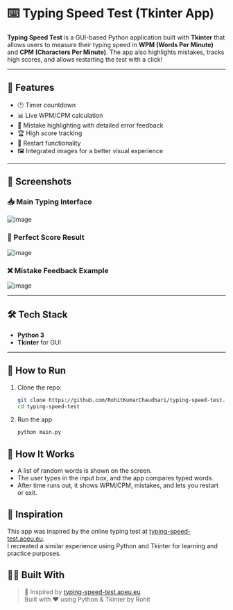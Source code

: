 # ⌨️ Typing Speed Test (Tkinter App)

**Typing Speed Test** is a GUI-based Python application built with **Tkinter** that allows users to measure their typing speed in **WPM (Words Per Minute)** and **CPM (Characters Per Minute)**. The app also highlights mistakes, tracks high scores, and allows restarting the test with a click!

---

## 🎯 Features

- 🕐 Timer countdown
- 📊 Live WPM/CPM calculation
- 🧠 Mistake highlighting with detailed error feedback
- 🏆 High score tracking
- 🔄 Restart functionality
- 🖼️ Integrated images for a better visual experience

---

## 📸 Screenshots

### 📥 Main Typing Interface  

![image](https://github.com/user-attachments/assets/3c65be67-8ef3-4354-83f7-d8c8b2eed636)


### 🧾 Perfect Score Result  

![image](https://github.com/user-attachments/assets/24872202-72a3-410e-92b2-ef86deaaec10)


### ❌ Mistake Feedback Example  

![image](https://github.com/user-attachments/assets/d8377835-8ca3-4a2e-a3dc-a1c9ab895086)

---

## 🛠 Tech Stack

- **Python 3**
- **Tkinter** for GUI

---

## 🚀 How to Run  

1. Clone the repo:
    ```bash
    git clone https://github.com/RohitKumarChaudhari/typing-speed-test.git
    cd typing-speed-test
    ```
2. Run the app
   ```bash
   python main.py
   ```
   
## 🧠 How It Works

- A list of random words is shown on the screen.
- The user types in the input box, and the app compares typed words.
- After time runs out, it shows WPM/CPM, mistakes, and lets you restart or exit.

## 🙏 Inspiration

This app was inspired by the online typing test at [typing-speed-test.aoeu.eu](https://typing-speed-test.aoeu.eu/?lang=en).  
I recreated a similar experience using Python and Tkinter for learning and practice purposes.  

## 🧑‍💻 Built With  
> 🧠 Inspired by [typing-speed-test.aoeu.eu](https://typing-speed-test.aoeu.eu/?lang=en)  
> Built with ❤️ using Python & Tkinter by Rohit

